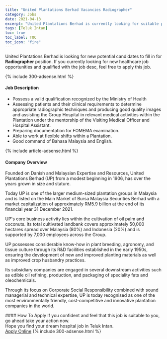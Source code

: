 ```yaml
---
title: "United Plantations Berhad Vacancies Radiographer" 
category: Jobs 
date: 2021-04-13 
excerpt: "United Plantations Berhad is currently looking for suitable person to fill in the Radiographer which positioned at Teluk Intan" 
tags: [Teluk Intan] 
toc: true 
toc_label: TOC 
toc_icon: "fire" 
--- 
```


<p>United Plantations Berhad is looking for new potential candidates to fill in for <b>Radiographer</b> position. If you currently looking for new healthcare job opportunities and qualified with the job desc, feel free to apply this job.
</p>{% include 300-adsense.html %} 
<div><div><h4>Job Description</h4></div><div><div><span><div><ul><li>Possess a valid qualification recognized by the Ministry of Health</li><li>Assessing patients and their clinical requirements to determine appropriate radiographic techniques and producing good quality images and assisting the Group Hospital in relevant medical activities within the Plantation under the mentorship of the Visiting Medical Officer and Hospital Assistant.</li><li>Preparing documentation for FOMEMA examination.</li><li>Able to work at flexible shifts within a Plantation.</li><li>Good command of Bahasa Malaysia and English.</li></ul></div></span></div></div></div> 
{% include article-adsense.html %} 
<div><div><h4>Company Overview</h4></div><div><div><span><div><p>Founded on Danish and Malaysian Expertise and Resources, United Plantations Berhad (UP) from a modest beginning in 1906, has over the years grown in size and stature.</p><p>Today UP is one of the larger medium-sized plantation groups in Malaysia and is listed on the Main Market of Bursa Malaysia Securities Berhad with a market capitalization of approximately RM5.9 billion at the end of its financial year 31 December 2021.</p><p>UP's core business activity lies within the cultivation of oil palm and coconuts. Its total cultivated landbank covers approximately 50,000 hectares spread over Malaysia (80%) and Indonesia (20%) and is supported by 7,000 employees across the Group.&#160;</p><p>UP possesses considerable know-how in plant breeding, agronomy, and tissue culture through its R&amp;D facilities established in the early 1950s, ensuring the development of new and improved planting materials as well as improved crop husbandry practices.</p><p>Its subsidiary companies are engaged in several downstream activities such as edible oil refining, production, and packaging of speciality fats and oleochemicals.</p><p>Through its focus on Corporate Social Responsibility combined with sound managerial and technical expertise, UP is today recognised as one of the most environmentally friendly, cost-competitive and innovative plantation companies in the world.</p></div></span></div></div></div> 
#### How To Apply 
If you confident and feel that this job is suitable to you, go ahead take your action now. <br/> 
Hope you find your dream hospital job in Teluk Intan. <br/> 
<a href="https://www.jobstreet.com.my/en/job/radiographer-4535467?jobId=jobstreet-my-job-4535467" class="btn btn--warning" target="_blank" rel="nofollow noopenner">Apply Online</a> 
{% include 300-adsense.html %} 